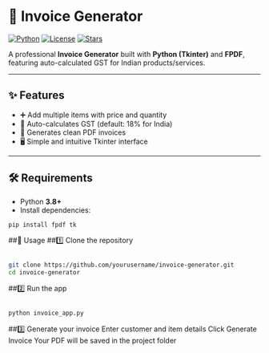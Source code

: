 # 🧾 Invoice Generator

[![Python](https://img.shields.io/badge/Python-3.8%2B-blue.svg)](https://www.python.org/downloads/)
[![License](https://img.shields.io/badge/License-MIT-green.svg)](LICENSE)
[![Stars](https://img.shields.io/github/stars/yourusername/invoice-generator?style=social)](https://github.com/prug-fim/OutriX_tasks/stargazers)

A professional **Invoice Generator** built with **Python (Tkinter)** and **FPDF**, featuring auto-calculated GST for Indian products/services.

---

## ✨ Features
- ➕ Add multiple items with price and quantity
- 🧮 Auto-calculates GST (default: 18% for India)
- 📄 Generates clean PDF invoices
- 🖥 Simple and intuitive Tkinter interface

---

## 🛠 Requirements
- Python **3.8+**
- Install dependencies:
```bash
pip install fpdf tk
```
##🚀 Usage
##1️⃣ Clone the repository
```bash

git clone https://github.com/yourusername/invoice-generator.git
cd invoice-generator
```
##2️⃣ Run the app
```bash

python invoice_app.py
```
##3️⃣ Generate your invoice
Enter customer and item details
Click Generate Invoice
Your PDF will be saved in the project folder
